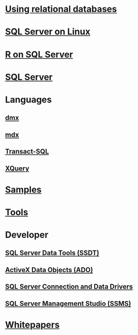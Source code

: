 # [Using relational databases](./relational-databases/toc.md)
		
# [SQL Server on Linux](./linux/TOC.md)		
		
# [R on SQL Server](./advanced-analytics/r-services/toc.md)		
		
# [SQL Server](./sql-server/toc.md)		
		
# Languages		
## [dmx](./dmx/toc.md)		
## [mdx](./mdx/toc.md)		
## [Transact-SQL](./t-sql/toc.md)		
## [XQuery](./xquery/toc.md)		
		
# [Samples](./sample/TOC.md)		
		
# [Tools](./tools/toc.md)		
		
# Developer		
## [SQL Server Data Tools (SSDT)](./ssdt/TOC.md)		
## [ActiveX Data Objects (ADO)](./ado/TOC.md)		
## [SQL Server Connection and Data Drivers](./connect/TOC.md)		
## [SQL Server Management Studio (SSMS)](./ssms/TOC.md)		
		
# [Whitepapers](./whitepapers/toc.md)

